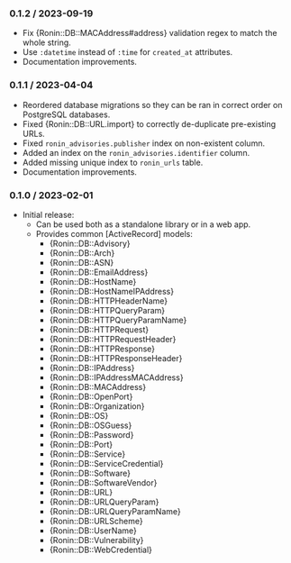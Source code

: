### 0.1.2 / 2023-09-19

* Fix {Ronin::DB::MACAddress#address} validation regex to match the whole
  string.
* Use `:datetime` instead of `:time` for `created_at` attributes.
* Documentation improvements.

### 0.1.1 / 2023-04-04

* Reordered database migrations so they can be ran in correct order on
  PostgreSQL databases.
* Fixed {Ronin::DB::URL.import} to correctly de-duplicate pre-existing URLs.
* Fixed `ronin_advisories.publisher` index on non-existent column.
* Added an index on the `ronin_advisories.identifier` column.
* Added missing unique index to `ronin_urls` table.
* Documentation improvements.

### 0.1.0 / 2023-02-01

* Initial release:
  * Can be used both as a standalone library or in a web app.
  * Provides common [ActiveRecord] models:
    * {Ronin::DB::Advisory}
    * {Ronin::DB::Arch}
    * {Ronin::DB::ASN}
    * {Ronin::DB::EmailAddress}
    * {Ronin::DB::HostName}
    * {Ronin::DB::HostNameIPAddress}
    * {Ronin::DB::HTTPHeaderName}
    * {Ronin::DB::HTTPQueryParam}
    * {Ronin::DB::HTTPQueryParamName}
    * {Ronin::DB::HTTPRequest}
    * {Ronin::DB::HTTPRequestHeader}
    * {Ronin::DB::HTTPResponse}
    * {Ronin::DB::HTTPResponseHeader}
    * {Ronin::DB::IPAddress}
    * {Ronin::DB::IPAddressMACAddress}
    * {Ronin::DB::MACAddress}
    * {Ronin::DB::OpenPort}
    * {Ronin::DB::Organization}
    * {Ronin::DB::OS}
    * {Ronin::DB::OSGuess}
    * {Ronin::DB::Password}
    * {Ronin::DB::Port}
    * {Ronin::DB::Service}
    * {Ronin::DB::ServiceCredential}
    * {Ronin::DB::Software}
    * {Ronin::DB::SoftwareVendor}
    * {Ronin::DB::URL}
    * {Ronin::DB::URLQueryParam}
    * {Ronin::DB::URLQueryParamName}
    * {Ronin::DB::URLScheme}
    * {Ronin::DB::UserName}
    * {Ronin::DB::Vulnerability}
    * {Ronin::DB::WebCredential}


